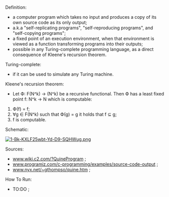 Definition:
+ a computer program which takes no input and produces a copy of its own source code as its only output;
+ a.k.a "self-replicating programs", "self-reproducing programs", and "self-copying programs";
+ a fixed point of an execution environment, when that environment is viewed as a function transforming programs into their outputs;
+ possible in any Turing-complete programming language, as a direct consequence of Kleene's recursion theorem.

Turing-complete:
+ if it can be used to simulate any Turing machine.

Kleene's recursion theorem:
+ Let Ф: F(N^k) -> (N^k) be a recursive functional. Then Ф has a least fixed point f: N^k -> N which is computable:
1. Ф(f) = f;
2. ∀g ∈ F(N^k) such that Ф(g) = g it holds that f ⊆ g;
3. f is computable.

Schematic:

[![1-Bk-KXLF25wbt-Yd-D9-SQHWug.png](https://i.postimg.cc/3N6wQXgy/1-Bk-KXLF25wbt-Yd-D9-SQHWug.png)](https://postimg.cc/dZ2F8TNv)

Sources:
+ www.wiki.c2.com/?QuineProgram ; 
+ www.programiz.com/c-programming/examples/source-code-output ; 
+ www.nyx.net/~gthompso/quine.htm ;

How To Run:
+ TO:DO ;
